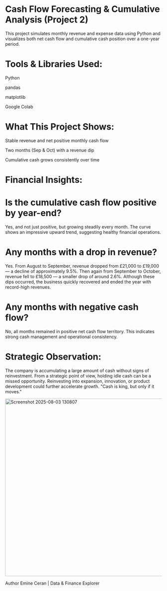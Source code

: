# Cash Flow Forecasting & Cumulative Analysis (Project 2)
This project simulates monthly revenue and expense data using Python and visualizes both net cash flow and cumulative cash position over a one-year period.

# Tools & Libraries Used:
Python

pandas

matplotlib

Google Colab

# What This Project Shows:
Stable revenue and net positive monthly cash flow

Two months (Sep & Oct) with a revenue dip

Cumulative cash grows consistently over time

# Financial Insights:
# Is the cumulative cash flow positive by year-end?
Yes, and not just positive, but growing steadily every month. The curve shows an impressive upward trend, suggesting healthy financial operations.

# Any months with a drop in revenue?
Yes. From August to September, revenue dropped from £21,000 to £19,000 — a decline of approximately 9.5%.
Then again from September to October, revenue fell to £18,500 — a smaller drop of around 2.6%.
Although these dips occurred, the business quickly recovered and ended the year with record-high revenues.

#  Any months with negative cash flow?
No, all months remained in positive net cash flow territory. This indicates strong cash management and operational consistency.

 # Strategic Observation:
The company is accumulating a large amount of cash without signs of reinvestment.
From a strategic point of view, holding idle cash can be a missed opportunity.
Reinvesting into expansion, innovation, or product development could further accelerate growth.
"Cash is king, but only if it moves."


<img width="1212" height="572" alt="Screenshot 2025-08-03 130807" src="https://github.com/user-attachments/assets/d1a035bc-0824-4e86-bdb3-a77b4d073fd0" />


 Author
Emine Ceran  | Data & Finance Explorer
